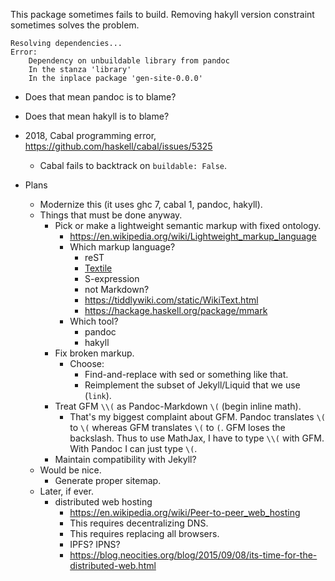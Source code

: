 This package sometimes fails to build.
Removing hakyll version constraint sometimes solves the problem.

```
Resolving dependencies...
Error:
    Dependency on unbuildable library from pandoc
    In the stanza 'library'
    In the inplace package 'gen-site-0.0.0'
```

- Does that mean pandoc is to blame?
- Does that mean hakyll is to blame?
- 2018, Cabal programming error, https://github.com/haskell/cabal/issues/5325
    - Cabal fails to backtrack on `buildable: False`.

- Plans
    - Modernize this (it uses ghc 7, cabal 1, pandoc, hakyll).
    - Things that must be done anyway.
        - Pick or make a lightweight semantic markup with fixed ontology.
            - https://en.wikipedia.org/wiki/Lightweight_markup_language
            - Which markup language?
                - reST
                - [Textile](https://en.wikipedia.org/wiki/Textile_(markup_language))
                - S-expression
                - not Markdown?
                - https://tiddlywiki.com/static/WikiText.html
                - https://hackage.haskell.org/package/mmark
            - Which tool?
                - pandoc
                - hakyll
        - Fix broken markup.
            - Choose:
                - Find-and-replace with sed or something like that.
                - Reimplement the subset of Jekyll/Liquid that we use (`link`).
        - Treat GFM `\\(` as Pandoc-Markdown `\(` (begin inline math).
            - That's my biggest complaint about GFM.
            Pandoc translates `\(` to `\(` whereas GFM translates `\(` to `(`.
            GFM loses the backslash.
            Thus to use MathJax, I have to type `\\(` with GFM.
            With Pandoc I can just type `\(`.
        - Maintain compatibility with Jekyll?
    - Would be nice.
        - Generate proper sitemap.
    - Later, if ever.
        - distributed web hosting
            - https://en.wikipedia.org/wiki/Peer-to-peer_web_hosting
            - This requires decentralizing DNS.
            - This requires replacing all browsers.
            - IPFS? IPNS?
            - https://blog.neocities.org/blog/2015/09/08/its-time-for-the-distributed-web.html
